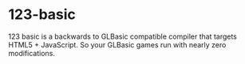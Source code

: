 123-basic
=========

123 basic is a backwards to GLBasic compatible compiler that targets HTML5 + JavaScript. So your GLBasic games run with nearly zero modifications.